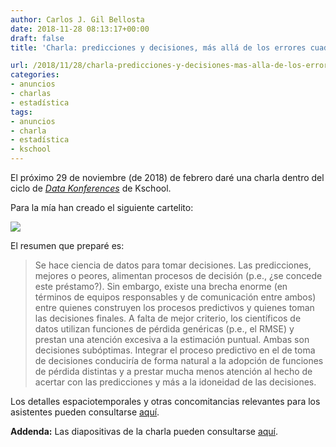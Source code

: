 ```yaml
---
author: Carlos J. Gil Bellosta
date: 2018-11-28 08:13:17+00:00
draft: false
title: 'Charla: predicciones y decisiones, más allá de los errores cuadráticos'

url: /2018/11/28/charla-predicciones-y-decisiones-mas-alla-de-los-errores-cuadraticos/
categories:
- anuncios
- charlas
- estadística
tags:
- anuncios
- charla
- estadística
- kschool
---
```


El próximo 29 de noviembre (de 2018) de febrero daré una charla dentro del ciclo de [_Data Konferences_](http://kschool.com/blog/eventos/kschool-convoca-las-primeras-data-konferences/) de Kschool.

Para la mía han creado el siguiente cartelito:

![](/wp-uploads/2018/11/konferences_201811.jpg)

El resumen que preparé es:

>Se hace ciencia de datos para tomar decisiones. Las predicciones, mejores o peores, alimentan procesos de decisión (p.e., ¿se concede este préstamo?). Sin embargo, existe una brecha enorme (en términos de equipos responsables y de comunicación entre ambos) entre quienes construyen los procesos predictivos y quienes toman las decisiones finales. A falta de mejor criterio, los científicos de datos utilizan funciones de pérdida genéricas (p.e., el RMSE) y prestan una atención excesiva a la estimación puntual. Ambas son decisiones subóptimas. Integrar el proceso predictivo en el de toma de decisiones conduciría de forma natural a la adopción de funciones de pérdida distintas y a prestar mucha menos atención al hecho de acertar con las predicciones y más a la idoneidad de las decisiones.

Los detalles espaciotemporales y otras concomitancias relevantes para los asistentes pueden consultarse [aquí](https://www.eventbrite.es/e/entradas-data-konferences-52531154096).

**Addenda:** Las diapositivas de la charla pueden consultarse [aquí](/uploads/charla_konference_decisiones_201811/charla_konference_decisiones_201811.html).
